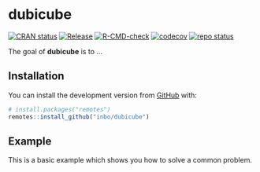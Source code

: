 
<!-- README.md is generated from README.Rmd. Please edit that file -->

# dubicube

<!-- badges: start -->

[![CRAN
status](https://www.r-pkg.org/badges/version/dubicube)](https://CRAN.R-project.org/package=dubicube)
[![Release](https://img.shields.io/github/release/b-cubed-eu/dubicube.svg)](https://github.com/b-cubed-eu/dubicube/releases)
[![R-CMD-check](https://github.com/b-cubed-eu/dubicube/actions/workflows/check_on_different_r_os.yml/badge.svg)](https://github.com/b-cubed-eu/dubicube/actions/workflows/check_on_different_r_os.yml)
[![codecov](https://codecov.io/gh/b-cubed-eu/dubicube/branch/main/graph/badge.svg)](https://app.codecov.io/gh/b-cubed-eu/dubicube/)
[![repo
status](https://www.repostatus.org/badges/latest/concept.svg)](https://www.repostatus.org/#concept)

<!-- badges: end -->

The goal of **dubicube** is to …

## Installation

You can install the development version from
[GitHub](https://github.com/) with:

``` r
# install.packages("remotes")
remotes::install_github("inbo/dubicube")
```

## Example

This is a basic example which shows you how to solve a common problem.
